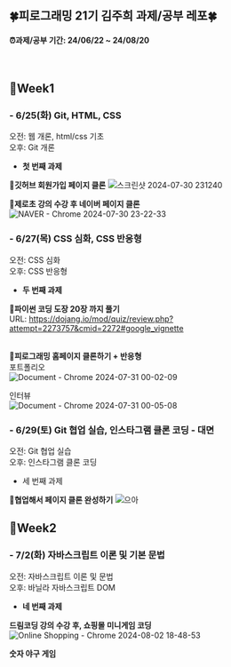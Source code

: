 ## 🍀피로그래밍 21기 김주희 과제/공부 레포🍀
#### ⏰과제/공부 기간: 24/06/22 ~ 24/08/20 </br>
</br>

## 🎯Week1
### - 6/25(화) Git, HTML, CSS
  오전: 웹 개론, html/css 기초 </br>
  오후: Git 개론

  * **첫 번째 과제** </br>
  
  **🧷깃허브 회원가입 페이지 클론**
  ![스크린샷 2024-07-30 231240](https://github.com/user-attachments/assets/7771ff0a-edfc-4925-9488-533ee45fe9e6)
  </br>

  **🧷제로초 강의 수강 후 네이버 페이지 클론**
  ![NAVER - Chrome 2024-07-30 23-22-33](https://github.com/user-attachments/assets/59935b2b-0642-4823-94c1-6a0604eed024)
  </br>

### - 6/27(목) CSS 심화, CSS 반응형
  오전: CSS 심화 </br>
  오후: CSS 반응형

  * **두 번째 과제** </br>

  **🧷파이썬 코딩 도장 20장 까지 풀기** </br>
  URL: https://dojang.io/mod/quiz/review.php?attempt=2273757&cmid=2272#google_vignette </br>
  </br>

  **🧷피로그래밍 홈페이지 클론하기 + 반응형** </br>
  포트폴리오 </br>
  ![Document - Chrome 2024-07-31 00-02-09](https://github.com/user-attachments/assets/87540047-03a1-4233-9b8d-d5906ea13cb2)
  
  인터뷰 </br>
  ![Document - Chrome 2024-07-31 00-05-08](https://github.com/user-attachments/assets/90179400-88d8-40ab-9663-285fa8e55477)

### - 6/29(토) Git 협업 실습, 인스타그램 클론 코딩 - 대면
  오전: Git 협업 실습 </br>
  오후: 인스타그램 클론 코딩

  * 세 번째 과제 </br>
  
  **🧷협업해서 페이지 클론 완성하기**
  ![으아](https://github.com/user-attachments/assets/4995dff7-5e44-490e-9518-3d6bf0d95eab)

## 🎯Week2
### - 7/2(화) 자바스크립트 이론 및 기본 문법
  오전: 자바스크립트 이론 및 문법 </br>
  오후: 바닐라 자바스크립트 DOM

  * **네 번째 과제** </br>

  **드림코딩 강의 수강 후, 쇼핑몰 미니게임 코딩**
  ![Online Shopping - Chrome 2024-08-02 18-48-53](https://github.com/user-attachments/assets/3d4086ab-2979-4f96-9b0f-c4c68f0b1456)

  **숫자 야구 게임**
  
